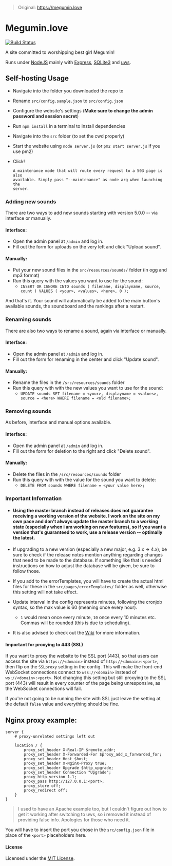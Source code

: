 >Original: https://megumin.love

# Megumin.love

[![Build Status](https://travis-ci.org/robflop/megumin.love.svg?branch=master)](https://travis-ci.org/robflop/megumin.love)

A site committed to worshipping best girl Megumin!

Runs under [NodeJS](https://nodejs.org/en/) mainly with [Express](https://expressjs.com), [SQLite3](https://www.sqlite.org/) and [uws](https://www.npmjs.com/package/uws).

## Self-hosting Usage
- Navigate into the folder you downloaded the repo to
- Rename `src/config.sample.json` to `src/config.json`
- Configure the website's settings (**Make sure to change the admin password and session secret**)
- Run `npm install` in a terminal to install dependencies
- Navigate into the `src` folder (to set the cwd properly)
- Start the website using `node server.js` (or `pm2 start server.js` if you use pm2)
- Click!

      A maintenance mode that will route every request to a 503 page is also
	  available. Simply pass "--maintenance" as node arg when launching the
	  server.

### Adding new sounds

There are two ways to add new sounds starting with version 5.0.0 -- via interface or manually.

#### Interface:
- Open the admin panel at `/admin` and log in.
- Fill out the form for uploads on the very left and click "Upload sound".

#### Manually:
- Put your new sound files in the `src/resources/sounds/` folder (in ogg and mp3 format)
- Run this query with the values you want to use for the sound:
  - `INSERT OR IGNORE INTO sounds ( filename, displayname, source, count ) VALUES ( <your>, <values>, <here>, 0 );`

And that's it. Your sound will automatically be added to the main button's available sounds, the soundboard and the rankings after a restart.

### Renaming sounds

There are also two ways to rename a sound, again via interface or manually.

#### Interface:
- Open the admin panel at `/admin` and log in.
- Fill out the form for renaming in the center and click "Update sound".

#### Manually:
- Rename the files in the `/src/resources/sounds` folder
- Run this query with with the new values you want to use for the sound:
  - `UPDATE sounds SET filename = <your>, displayname = <values>, source = <here> WHERE filename = <old filename>;`

### Removing sounds

As before, interface and manual options available.

#### Interface:
- Open the admin panel at `/admin` and log in.
- Fill out the form for deletion to the right and click "Delete sound".

#### Manually:
- Delete the files in the `/src/resources/sounds` folder
- Run this query with with the value for the sound you want to delete:
  - `DELETE FROM sounds WHERE filename = <your value here>;`

### Important Information

- #### Using the master branch instead of releases does not guarantee receiving a working version of the website. I work on the site on my own pace and don't always update the master branch to a working state (especially when i am working on new features), so if you want a version that's guaranteed to work, use a release version -- optimally the latest.

- If upgrading to a new version (especially a new major, e.g. 3.x -> 4.x), be sure to check if the release notes mention anything regarding changes that need to be made to the database. If something like that is needed instructions on how to adjust the database will be given, be sure to follow those.

- If you add to the errorTemplates, you will have to create the actual html files for these in the `src/pages/errorTemplates/` folder as well, otherwise this setting will not take effect.

- Update interval in the config represents minutes, following the cronjob syntax, so the max value is 60 (meaning once every hour).
  - `1` would mean once every minute, `10` once every 10 minutes etc. Commas will be rounded (this is due to scheduling).

- It is also advised to check out the [Wiki](https://github.com/robflop/megumin.love/wiki) for more information.

#### Important for proxying to 443 (SSL)

If you want to proxy the website to the SSL port (443), so that users can access the site via `https://<domain>` instead of `http://<domain>:<port>`, then flip on the `SSLproxy` setting in the config.
This will make the front-end WebSocket connections connect to `wss://<domain>` instead of `ws://<domain>:<port>`.
Not changing this setting but still proxying to the SSL port (443) will result in every counter of the page being unresponsive, as the WebSocket connections will fail.

If you're not going to be running the site with SSL just leave the setting at the default `false` value and everything should be fine.

Nginx proxy example:
-

```nginx
server {
    # proxy-unrelated settings left out

    location / {
        proxy_set_header X-Real-IP $remote_addr;
        proxy_set_header X-Forwarded-For $proxy_add_x_forwarded_for;
        proxy_set_header Host $host;
        proxy_set_header X-NginX-Proxy true;
        proxy_set_header Upgrade $http_upgrade;
        proxy_set_header Connection "Upgrade";
        proxy_http_version 1.1;
        proxy_pass http://127.0.0.1:<port>;
        proxy_store off;
        proxy_redirect off;
    }
}
```

>I used to have an Apache example too, but I couldn't figure out how to get it working after switching to uws, so i removed it instead of providing false info. Apologies for those who need it.

You will have to insert the port you chose in the `src/config.json` file in place of the `<port>` placeholders here.

#### License

Licensed under the [MIT License](LICENSE.md).
